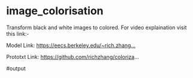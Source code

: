 # image_colorisation

Transform black and white images to colored.
For video  explaination visit this link:- 

Model Link: 
https://eecs.berkeley.edu/~rich.zhang...​

Prototxt Link: 
https://github.com/richzhang/coloriza...

#output
